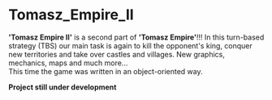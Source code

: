 # Tomasz_Empire_II

<!--## About-->
**'Tomasz Empire II'** is a second part of **'Tomasz Empire'**!!! In this turn-based strategy (TBS) our main task is again to kill the opponent's king, conquer new territories and take over castles and villages. New graphics, mechanics, maps and much more... 
</br>
This time the game was written in an object-oriented way.

**Project still under development**
